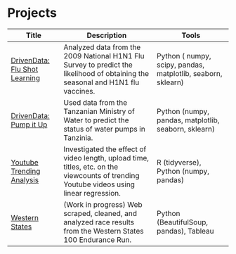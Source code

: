 # Projects

| Title | Description | Tools | 
| ----- | ----------- | ----- |
|[DrivenData: Flu Shot Learning](https://github.com/talanthier/h1n1-flu-vaccine-prediction)| Analyzed data from the 2009 National H1N1 Flu Survey to predict the likelihood of obtaining the seasonal and H1N1 flu vaccines.| Python ( numpy, scipy, pandas, matplotlib, seaborn, sklearn) |
|[DrivenData: Pump it Up](https://github.com/talanthier/Pump-It-Up-Water-Table-DrivenData) |  Used data from the Tanzanian Ministry of Water to predict the status of water pumps in Tanzinia. | Python (numpy, pandas, matplotlib, seaborn, sklearn)|
| [Youtube Trending Analysis](https://github.com/talanthier/youtube-trending-stat108) | Investigated the effect of video length, upload time, titles, etc. on the viewcounts of trending Youtube videos using linear regression. | R (tidyverse), Python (numpy, pandas)|
|[Western States](https://github.com/talanthier/wser) | (Work in progress) Web scraped, cleaned, and analyzed race results from the Western States 100 Endurance Run. | Python (BeautifulSoup, pandas), Tableau |
